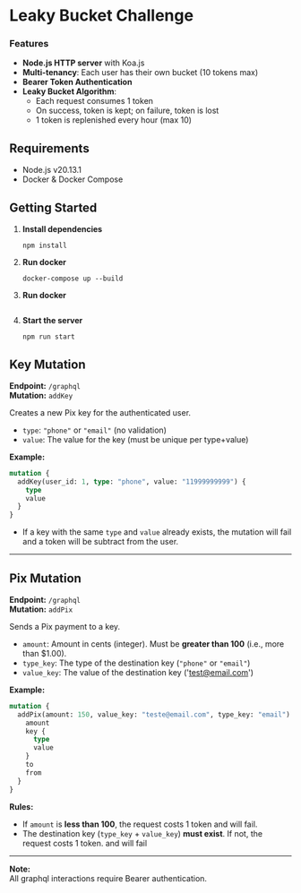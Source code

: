 # Leaky Bucket Challenge

### Features

- **Node.js HTTP server** with Koa.js
- **Multi-tenancy**: Each user has their own bucket (10 tokens max)
- **Bearer Token Authentication**
- **Leaky Bucket Algorithm**:
  - Each request consumes 1 token
  - On success, token is kept; on failure, token is lost
  - 1 token is replenished every hour (max 10)

## Requirements
- Node.js v20.13.1
- Docker & Docker Compose

## Getting Started
1. **Install dependencies**
   ```
   npm install
   ```

2. **Run docker**
   ```
   docker-compose up --build
   ```

3. **Run docker**
   ```
   
   ```

4. **Start the server**
    ```
    npm run start
    ```


## Key Mutation

**Endpoint:** `/graphql`  
**Mutation:** `addKey`

Creates a new Pix key for the authenticated user. 
- `type`: `"phone"` or `"email"` (no validation)
- `value`: The value for the key (must be unique per type+value)

**Example:**
```graphql
mutation {
  addKey(user_id: 1, type: "phone", value: "11999999999") {
    type
    value
  }
}
```
- If a key with the same `type` and `value` already exists, the mutation will fail and a token will be subtract from the user.

---

## Pix Mutation

**Endpoint:** `/graphql`  
**Mutation:** `addPix`

Sends a Pix payment to a key.  
- `amount`: Amount in cents (integer). Must be **greater than 100** (i.e., more than $1.00).
- `type_key`: The type of the destination key (`"phone"` or `"email"`)
- `value_key`: The value of the destination key ('test@email.com')

**Example:**
```graphql
mutation {
  addPix(amount: 150, value_key: "teste@email.com", type_key: "email") {
    amount
    key {
      type
      value
    }
    to
    from
  }
}
```
**Rules:**
- If `amount` is **less than 100**, the request costs 1 token and will fail.
- The destination key (`type_key` + `value_key`) **must exist**. If not, the request costs 1 token. and will fail

---

**Note:**  
All graphql interactions require Bearer authentication.